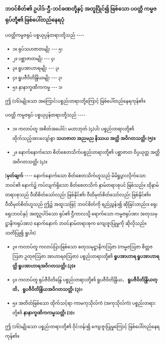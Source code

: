 ### ဘဝင်စိတ်၏ ဥပါဒ်-ဌီ-ဘင်ခဏတို့နှင့် အတူပြိုင်၍ ဖြစ်သော ပဝတ္တိ ကမ္မဇရုပ်တို့၏ ဖြစ်ပေါ်တည်နေရပုံ

ပဝတ္တိကမ္မဇရုပ် ပစ္စယုပ္ပန်တရားတို့သည် ----

- ၁။ ရုပ်သဟဇာတမျိုး --- ၅၊
- ၂။ ပစ္ဆာဇာတမျိုး --- ၄၊
- ၃။ ရူပအာဟာရမျိုး --- ၃၊
- ၄။ ရူပဇီဝိတိန္ဒြိယမျိုး --- ၃၊
- ၅။ နာနာက္ခဏိကကမ္မ --- ၁၊

ဤ (၁၆)မျိုးသော အကြောင်းပစ္စည်းတရားတို့ကြောင့် ဖြစ်ပေါ်တည်နေရကုန်၏။

ပဝတ္တိ ကမ္မဇရုပ် ပစ္စယုပ္ပန်တရားတို့သည် ----

- ၁။ ကလာပ်တူ အစိတ်အပေါင်း မဟာဘုတ် (၄)ပါး ပစ္စည်းတရားတို့၏ ထိုက်သည့်အားလျော်စွာ **သဟဇာတ အညမည နိဿယ အတ္ထိ အဝိဂတသတ္တိ၊ (၅)။**

- ၂။ နောက်နောက်သော စိတ်စေတသိက်ပစ္စည်းတရားတို့၏ ပစ္ဆာဇာတ ဝိပ္ပယုတ္တ အတ္ထိ အဝိဂတသတ္တိ၊ (၄)။

[**မှတ်ချက်** ---- နောက်နောက်သော စိတ်စေတသိက်ဟူသည် မိမိရှုပွားလိုက်သော ဘဝင်၏ နောက်၌ ကပ်လျက်ရှိသော စိတ်စေတသိက် နာမ်တရားစုပင် ဖြစ်သည်။ 
ထိုနာမ်တရားစုသည် ဝီထိစိတ်သော်လည်း ဖြစ်နိုင်၏၊ ဝီထိမုတ်စိတ်သော်လည်း ဖြစ်နိုင်၏။ 
ဝီထိမုတ်စိတ်ဟူသည် ဤ၌ အထူးသဖြင့် ဘဝင်စိတ်ကို ရည်ညွှန်း၍ ဆိုခြင်းတည်း။ 
ရှေးရှေးဘဝင်နှင့် အတူဥပါဒ်သော ရုပ်၏ ဌီကာလသို့ ရောက်သော ကမ္မဇရုပ်အား (စတုသမုဋ္ဌာနိကရုပ်အား) နောက်နောက် ဘဝင်နာမ်တရားစုက ကျေးဇူးပြုမှုကို ဆိုလိုသည်။ 
သတိပြု၍ ရှုပါ။]

- ၃။ ကလာပ်တူ ကလာပ်ပြားဖြစ်သော စတုသမုဋ္ဌာနိကဩဇာ (ကမ္မဇဩဇာ စိတ္တဇဩဇာ ဥတုဇဩဇာ အာဟာရဇဩဇာ) ပစ္စည်းတရားတို့၏ **ရူပအာဟာရ ရူပအာဟာရတ္ထိ ရူပအာဟာရအဝိဂတသတ္တိ၊ (၃)။**

- ၄။ ကလာပ်တူ ရုပ်ဇီဝိတိန္ဒြေ ပစ္စည်းတရားတို့၏ ရူပဇီဝိတိန္ဒြိယ， **ရူပဇီဝိတိန္ဒြိယတ္ထိ， ရူပဇီဝိတိန္ဒြိယအဝိဂတသတ္တိ၊ (၃)**။

- ၅။ အတိတ်ဖြစ်သော ထိုက်သင့်ရာ ကာမကုသိုလ်ကံ (အကုသိုလ်ကံ) ပစ္စည်းတရားတို့၏ **နာနာက္ခဏိကကမ္မသတ္တိ၊ (၁)**။

ဤ (၁၆)မျိုးသော ပစ္စည်းတရားတို့၏ ဝိုင်းဝန်း၍ ကျေးဇူးပြုမှုကြောင့် ဖြစ်ပေါ်တည်နေရကုန်၏။
